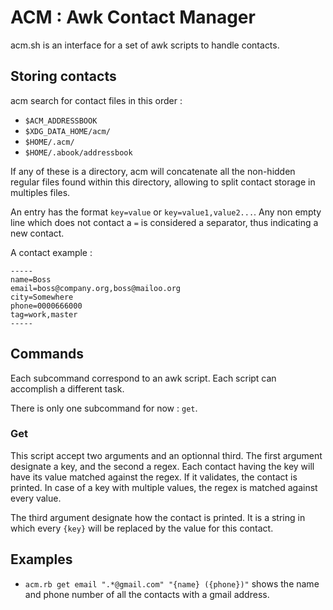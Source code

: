 # ACM : Awk Contact Manager
acm.sh is an interface for a set of awk scripts to handle contacts.

## Storing contacts
acm search for contact files in this order :
 - `$ACM_ADDRESSBOOK`
 - `$XDG_DATA_HOME/acm/`
 - `$HOME/.acm/`
 - `$HOME/.abook/addressbook`

If any of these is a directory, acm will concatenate all the non-hidden regular
files found within this directory, allowing to split contact storage in
multiples files.

An entry has the format `key=value` or `key=value1,value2...`. Any non empty
line which does not contact a `=` is considered a separator, thus indicating
a new contact.

A contact example :
```
-----
name=Boss
email=boss@company.org,boss@mailoo.org
city=Somewhere
phone=0000666000
tag=work,master
-----
```

## Commands
Each subcommand correspond to an awk script. Each script can accomplish a
different task.

There is only one subcommand for now : `get`.

### Get
This script accept two arguments and an optionnal third. The first argument
designate a key, and the second a regex. Each contact having the key will have
its value matched against the regex. If it validates, the contact is printed.
In case of a key with multiple values, the regex is matched against every
value.

The third argument designate how the contact is printed. It is a string in
which every `{key}` will be replaced by the value for this contact.

## Examples
 - `acm.rb get email ".*@gmail.com" "{name} ({phone})"` shows the name and
    phone number of all the contacts with a gmail address.

